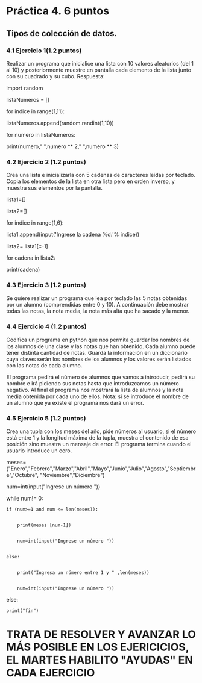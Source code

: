 # Práctica 4. 6 puntos
## Tipos de colección de datos.
### 4.1 Ejercicio 1(1.2 puntos)
Realizar un programa que inicialice una lista con 10 valores aleatorios (del 1 al 10)
y posteriormente muestre en pantalla cada elemento de la lista junto con su
cuadrado y su cubo.
Respuesta:

import random 


listaNumeros = [] 


for indice in range(1,11):


  listaNumeros.append(random.randint(1,10))
  
  
for numero in listaNumeros:


  print(numero," ",numero ** 2," ",numero ** 3)



### 4.2 Ejercicio 2 (1.2 puntos)
Crea una lista e inicializarla con 5 cadenas de caracteres leídas por teclado. Copia
los elementos de la lista en otra lista pero en orden inverso, y muestra sus
elementos por la pantalla.


lista1=[]


lista2=[]


for indice in range(1,6):


  lista1.append(input('Ingrese la cadena %d:'% indice))
  
  
lista2= lista1[::-1]


for cadena in lista2:


  print(cadena)


### 4.3 Ejercicio 3 (1.2 puntos)
Se quiere realizar un programa que lea por teclado las 5 notas obtenidas por un
alumno (comprendidas entre 0 y 10). A continuación debe mostrar todas las notas,
la nota media, la nota más alta que ha sacado y la menor.

### 4.4 Ejercicio 4 (1.2 puntos)
Codifica un programa en python que nos permita guardar los nombres de los
alumnos de una clase y las notas que han obtenido. Cada alumno puede tener
distinta cantidad de notas. Guarda la información en un diccionario cuya claves
serán los nombres de los alumnos y los valores serán listados con las notas de
cada alumno.

El programa pedirá el número de alumnos que vamos a introducir, pedirá su
nombre e irá pidiendo sus notas hasta que introduzcamos un número negativo. Al
final el programa nos mostrará la lista de alumnos y la nota media obtenida por
cada uno de ellos. Nota: si se introduce el nombre de un alumno que ya existe el
programa nos dará un error.


### 4.5 Ejercicio 5 (1.2 puntos)
Crea una tupla con los meses del año, pide números al usuario, si el número está
entre 1 y la longitud máxima de la tupla, muestra el contenido de esa posición sino
muestra un mensaje de error. El programa termina cuando el usuario introduce un
cero.


meses=("Enero","Febrero","Marzo","Abril","Mayo","Junio","Julio","Agosto","Septiembre","Octubre", "Noviembre","Diciembre")


num=int(input("Ingrese un número "))


while num!= 0:


    if (num>=1 and num <= len(meses)):
    
    
        print(meses [num-1])
        
        
        num=int(input("Ingrese un número "))
        
        
    else:
    
    
        print("Ingresa un número entre 1 y " ,len(meses))
        
        
        num=int(input("Ingrese un número "))
        
        
else:


    print("fin")
        
# TRATA DE RESOLVER Y AVANZAR LO MÁS POSIBLE EN LOS EJERICICIOS, EL MARTES HABILITO "AYUDAS" EN CADA EJERCICIO
